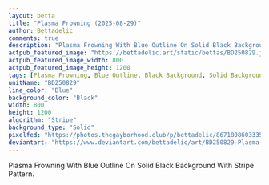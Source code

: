 ```yaml
---
layout: betta
title: "Plasma Frowning (2025-08-29)"
author: Bettadelic
comments: true
description: "Plasma Frowning With Blue Outline On Solid Black Background With Stripe Pattern."
actpub_featured_image: "https://bettadelic.art/static/bettas/BD250829.jpg"
actpub_featured_image_width: 800
actpub_featured_image_height: 1200
tags: [Plasma Frowning, Blue Outline, Black Background, Solid Background Pattern, Stripe Pattern, August 2025]
unitName: "BD250829"
line_color: "Blue"
background_color: "Black"
width: 800
height: 1200
algorithm: "Stripe"
background_type: "Solid"
pixelfed: "https://photos.thegayborhood.club/p/bettadelic/867180860333565470"
deviantart: "https://www.deviantart.com/bettadelic/art/BD250829-Plasma-Frowning-2025-08-29-1235677096"
---
```


Plasma Frowning With Blue Outline On Solid Black Background With Stripe Pattern.
